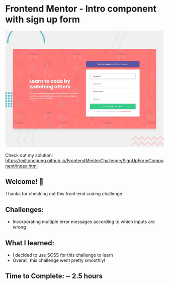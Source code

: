 # Frontend Mentor - Intro component with sign up form

![Design preview for the Intro component with sign up form coding challenge](./design/desktop-preview.jpg)

Check out my solution: https://miltonchung.github.io/FrontendMenterChallenge/SignUpFormComponent/index.html

## Welcome! 👋

Thanks for checking out this front-end coding challenge.

## Challenges:

-  Incorporating multiple error messages according to which inputs are wrong

## What I learned:

-  I decided to use SCSS for this challenge to learn
-  Overall, this challenge went pretty smoothly!

## Time to Complete: ~ 2.5 hours
